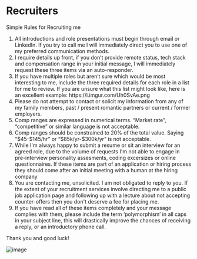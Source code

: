 # Recruiters

Simple Rules for Recruiting me
<ol>
<li>All introductions and role presentations must begin through email or LinkedIn.  If you try to call me I will immediately direct you to use one of my preferred communication methods.</li>
<li>I require details up front, if you don’t provide remote status, tech stack and compensation range in your initial message, I will immediately request these three items via an auto-responder.</li>
<li>If you have multiple roles but aren’t sure which would be most interesting to me, include the three required details for each role in a list for me to review.  If you are unsure what this list might look like, here is an excellent example: https://i.imgur.com/Uh0SvAe.png</li>
<li>Please do not attempt to contact or solicit my information from any of my family members, past / present romantic partners or current / former employers.</li>
<li>Comp ranges are expressed in numerical terms. “Market rate”, “competitive” or similar language is not acceptable.</li>
<li>Comp ranges should be constrained to 20% of the total value. Saying “$45-$145/hr” or “$85k/yr-$300k/yr” is not acceptable.</li>
<li>While I'm always happy to submit a resume or sit an interview for an agreed role, due to the volume of requests I'm not able to engage in pre-interview personality assesments, coding excersizes or online questionnaires. If these items are part of an application or hiring process they should come after an initial meeting with a human at the hiring company</li>
<li>You are contacting me, unsolicited. I am not obligated to reply to you.  If the extent of your recruitment services involve directing me to a public job application page and following up with a lecture about not accepting counter-offers then you don't deserve a fee for placing me. </li>
<li>If you have read all of these items completely and your message complies with them, please include the term ‘polymorphism’ in all caps in your subject line, this will drastically improve the chances of receiving a reply, or an introductory phone call.</li>
</ol>

Thank you and good luck!


![image](https://user-images.githubusercontent.com/413744/190584478-521e2bd9-a7c0-42fb-bafb-20614660e435.png)
